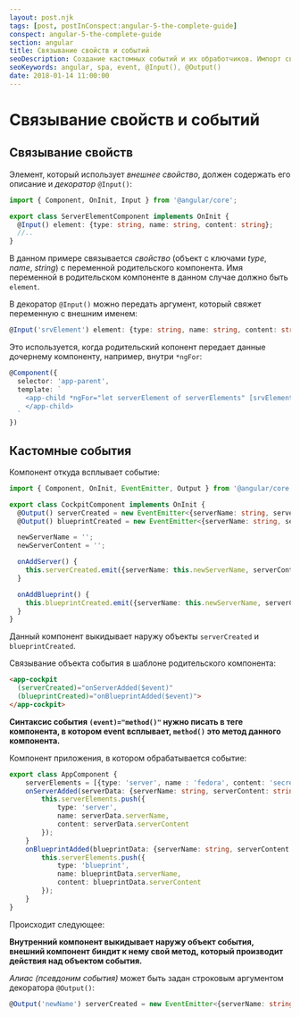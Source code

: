 ```yaml
---
layout: post.njk
tags: [post, postInConspect:angular-5-the-complete-guide]
conspect: angular-5-the-complete-guide
section: angular
title: Связывание свойств и событий
seoDescription: Создание кастомных событий и их обработчиков. Импорт свойств родительского компонента.
seoKeywords: angular, spa, event, @Input(), @Output()
date: 2018-01-14 11:00:00
---
```

# Связывание свойств и событий

## Связывание свойств

Элемент, который использует *внешнее свойство*, должен содержать его описание и *декоратор* `@Input()`:

```typescript
import { Component, OnInit, Input } from '@angular/core';

export class ServerElementComponent implements OnInit {
  @Input() element: {type: string, name: string, content: string};
  //..
}
```

В данном примере связывается *свойство* (объект с ключами *type*, *name*, *string*) с переменной родительского компонента. Имя переменной в родительском компоненте в данном случае должно быть `element`.

В декоратор `@Input()` можно передать аргумент, который свяжет переменную с внешним именем:

```typescript
@Input('srvElement') element: {type: string, name: string, content: string};
```

Это используется, когда родительский копонент передает данные дочернему компоненту, например, внутри `*ngFor`:

```typescript
@Component({
  selector: 'app-parent',
  template: `
    <app-child *ngFor="let serverElement of serverElements" [srvElement]="serverElement">
    </app-child>
  `
})
```

## Кастомные события

Компонент откуда всплывает событие:

```typescript
import { Component, OnInit, EventEmitter, Output } from '@angular/core';

export class CockpitComponent implements OnInit {
  @Output() serverCreated = new EventEmitter<{serverName: string, serverContent:string}>();
  @Output() blueprintCreated = new EventEmitter<{serverName: string, serverContent:string}>();

  newServerName = '';
  newServerContent = '';

  onAddServer() {
    this.serverCreated.emit({serverName: this.newServerName, serverContent: this.newServerContent});
  }

  onAddBlueprint() {
    this.blueprintCreated.emit({serverName: this.newServerName, serverContent: this.newServerContent});
  }
}
```

Данный компонент выкидывает наружу объекты `serverCreated` и `blueprintCreated`.

Связывание объекта события в шаблоне родительского компонента:

```html
<app-cockpit 
  (serverCreated)="onServerAdded($event)"
  (blueprintCreated)="onBlueprintAdded($event)">
</app-cockpit>
```

**Синтаксис события `(event)="method()"` нужно писать в теге компонента, в котором event всплывает, `method()` это метод данного компонента.**

Компонент приложения, в котором обрабатывается событие:

```typescript
export class AppComponent {
    serverElements = [{type: 'server', name : 'fedora', content: 'secret'}];
    onServerAdded(serverData: {serverName: string, serverContent: string}) {
        this.serverElements.push({
            type: 'server',
            name: serverData.serverName,
            content: serverData.serverContent
        });
    }
    onBlueprintAdded(blueprintData: {serverName: string, serverContent: string}) {
        this.serverElements.push({
            type: 'blueprint',
            name: blueprintData.serverName,
            content: blueprintData.serverContent
        });
    }
}
```

Происходит следующее: 

**Внутренний компонент выкидывает наружу объект события, внешний компонент биндит к нему свой метод, который производит действия над объектом события.**

*Алиас (псевдоним события)* может быть задан строковым аргументом декоратора `@Output()`:

```typescript
@Output('newName') serverCreated = new EventEmitter<{serverName: string, serverContent:string}>();
```